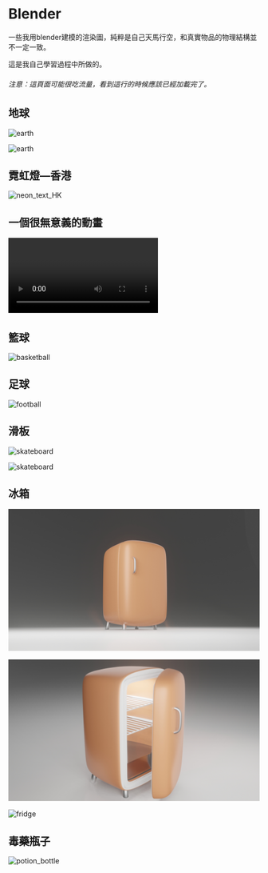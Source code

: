 # Blender

一些我用blender建模的渲染圖，純粹是自己天馬行空，和真實物品的物理結構並不一定一致。

這是我自己學習過程中所做的。

###### 注意：這頁面可能很吃流量，看到這行的時候應該已經加載完了。



## 地球

![earth](https://github.com/Chizi-P/Blender/blob/master/rendering/image/earth.png?raw=true)

![earth](https://github.com/Chizi-P/Blender/blob/master/rendering/image/earth_sk.png?raw=true)



## 霓虹燈—香港

![neon_text_HK](https://github.com/Chizi-P/Blender/blob/master/rendering/image/neon_香港.png?raw=true)



## 一個很無意義的動畫

![stripe_material](https://github.com/Chizi-P/Blender/blob/master/rendering/video/stripe_material.mp4?raw=false)



## 籃球

![basketball](https://github.com/Chizi-P/Blender/blob/master/rendering/image/basketball.png?raw=true)



## 足球

![football](https://github.com/Chizi-P/Blender/blob/master/rendering/image/football.png?raw=true)



## 滑板

![skateboard](https://github.com/Chizi-P/Blender/blob/master/rendering/image/skateboard.png?raw=true)

![skateboard](https://github.com/Chizi-P/Blender/blob/master/rendering/image/skateboard_1.png?raw=true)



## 冰箱

![fridge](https://github.com/Chizi-P/Blender/blob/master/rendering/image/fridge.jpg?raw=true)

![fridge](https://github.com/Chizi-P/Blender/blob/master/rendering/image/fridge_bk.jpg?raw=true)

![fridge](https://github.com/Chizi-P/Blender/blob/master/rendering/image/fridge_k.png?raw=true)



## 毒藥瓶子

![potion_bottle](https://github.com/Chizi-P/Blender/blob/master/rendering/image/potion_bottle_2_5.png?raw=true)
